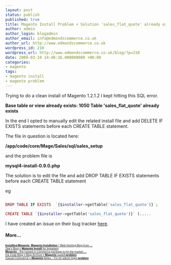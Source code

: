 ```yaml
---
layout: post
status: publish
published: true
title: Magento Install Problem + Solution 'sales_flat_quote' already exists
author: admin
author_login: blogadmin
author_email: info@edmondscommerce.co.uk
author_url: http://www.edmondscommerce.co.uk
wordpress_id: 210
wordpress_url: http://www.edmondscommerce.co.uk/blog/?p=210
date: 2009-03-10 14:48:16.000000000 +00:00
categories:
- magento
tags:
- magento install
- magento problem
---
```

Trying to do a clean install of Magento 1.2.1.2 I kept hitting this SQL error.

<strong>Base table or view already exists: 1050 Table 'sales_flat_quote' already exists</strong>

In the end I opted to manually edit the related install file and add DELETE IF EXISTS statements before each CREATE TABLE statement.

The file in question is located here:

<strong>/app/code/core/Mage/Sales/sql/sales_setup</strong>

and the problem file is

<strong>mysql4-install-0.9.0.php</strong>

The solution is to edit the file and add DROP TABLE IF EXISTS statements before each CREATE TABLE statement

eg

```php

DROP TABLE IF EXISTS  `{$installer->getTable('sales_flat_quote')}`;

CREATE TABLE `{$installer->getTable('sales_flat_quote')}` (.....

```

I have created an issue on their bug tracker <a href="http://www.magentocommerce.com/bug-tracking/issue/?issue=5517" rel="nofollow">here</a>.

<h4>More...</h4>
			<div style="font-size: .6em;"><a href="http://www.pixelinternet.co.uk/blog/106/installing-magento/" rel="nofollow"><b>Installing Magento</b>, <b>Magento Installation</b> | Web Hosting Blog from <b>...</b></a><br><a href="http://zee.balogh.sk/?p=1010" rel="nofollow">Zee&#39;s Blog » <b>Magento Install</b> for Impatient</a><br><a href="http://www.mytestbox.com/e-commerce-software-reviews/magento-new-e-commerce-software-solution/comment-page-1/" rel="nofollow"><b>Magento</b> - the newest e-commerce package to hit the market <b>...</b></a><br><a href="http://www.inacode.com/magento/magento-speed-problem" rel="nofollow">Ina Code Blog » Blog Archive » <b>Magento</b> speed <b>problem</b></a><br><a href="http://www.casualcommerce.com/2009/02/magento-notes-fix-for-admin-login-problem/" rel="nofollow">Casual Commerce » <b>Magento</b> Notes - Fix for admin login <b>problem</b></a><br></div>
